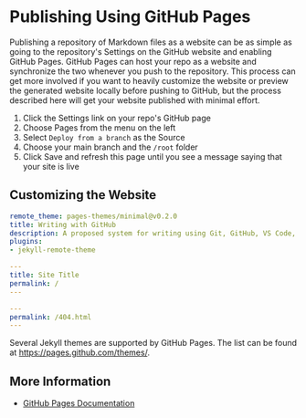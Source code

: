 # Publishing Using GitHub Pages

Publishing a repository of Markdown files as a website can be as simple as going to the repository's Settings on the GitHub website and enabling GitHub Pages. GitHub Pages can host your repo as a website and synchronize the two whenever you push to the repository. This process can get more involved if you want to heavily customize the website or preview the generated website locally before pushing to GitHub, but the process described here will get your website published with minimal effort.

1. Click the Settings link on your repo's GitHub page
2. Choose Pages from the menu on the left
3. Select `Deploy from a branch` as the Source
4. Choose your main branch and the `/root` folder
5. Click Save and refresh this page until you see a message saying that your site is live

## Customizing the Website

```yaml
remote_theme: pages-themes/minimal@v0.2.0
title: Writing with GitHub
description: A proposed system for writing using Git, GitHub, VS Code, and Markdown
plugins:
- jekyll-remote-theme
```

```yaml
---
title: Site Title
permalink: /
---
```

```yaml
---
permalink: /404.html
---
```

Several Jekyll themes are supported by GitHub Pages. The list can be found at <https://pages.github.com/themes/>. 

## More Information

* [GitHub Pages Documentation](https://docs.github.com/en/pages)
